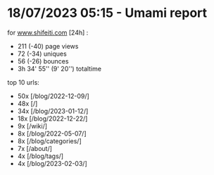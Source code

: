 # 18/07/2023 05:15 - Umami report
for www.shifeiti.com [24h] :

 - 211 (-40) page views
 - 72 (-34) uniques
 - 56 (-26) bounces
 - 3h 34' 55'' (9' 20'') totaltime


top 10 urls:
 - 50x [/blog/2022-12-09/]
 - 48x [/]
 - 34x [/blog/2023-01-12/]
 - 18x [/blog/2022-12-22/]
 - 9x [/wiki/]
 - 8x [/blog/2022-05-07/]
 - 8x [/blog/categories/]
 - 7x [/about/]
 - 4x [/blog/tags/]
 - 4x [/blog/2023-02-03/]


